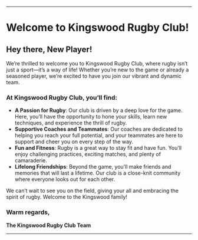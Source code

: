 ---

# Welcome to Kingswood Rugby Club!

## Hey there, New Player!

We’re thrilled to welcome you to Kingswood Rugby Club, where rugby isn’t just a sport—it’s a way of life! Whether you’re new to the game or already a seasoned player, we’re excited to have you join our vibrant and dynamic team.

### At Kingswood Rugby Club, you’ll find:

- **A Passion for Rugby**: Our club is driven by a deep love for the game. Here, you’ll have the opportunity to hone your skills, learn new techniques, and experience the thrill of rugby.
- **Supportive Coaches and Teammates**: Our coaches are dedicated to helping you reach your full potential, and your teammates are here to support and cheer you on every step of the way.
- **Fun and Fitness**: Rugby is a great way to stay fit and have fun. You’ll enjoy challenging practices, exciting matches, and plenty of camaraderie.
- **Lifelong Friendships**: Beyond the game, you’ll make friends and memories that will last a lifetime. Our club is a close-knit community where everyone looks out for each other.

We can’t wait to see you on the field, giving your all and embracing the spirit of rugby. Welcome to the Kingswood family!

### Warm regards,

**The Kingswood Rugby Club Team**

---